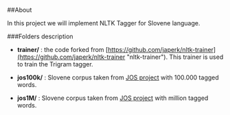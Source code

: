 ##About

In this project we will implement NLTK Tagger for Slovene language.

###Folders description
* __trainer/__ : the code forked from [https://github.com/japerk/nltk-trainer](https://github.com/japerk/nltk-trainer "nltk-trainer"). This trainer is used to train the Trigram tagger.

* __jos100k/__ : Slovene corpus taken from [JOS project](http://nl.ijs.si/jos "Slovene corpus") with 100.000 tagged words.

* __jos1M/__ : Slovene corpus taken from [JOS project](http://nl.ijs.si/jos "Slovene corpus") with million tagged words.